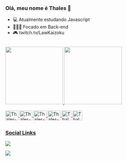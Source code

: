 ### Olá, meu nome é Thales 👋 

- 💻 Atualmente estudando Javascript
- 👨🏻‍💻 Focado em Back-end
- 🎮 twitch.tv/LawKaizoku

##
<div>
<a href="https://github.com/thalesbadon">  
<img height="180cm" src="https://github-readme-stats.vercel.app/api?username=ThalesAbdon&show_icons=true&theme=react"/>
<img height="180cm" src="https://github-readme-stats.vercel.app/api/top-langs/?username=ThalesAbdon&layout=compact&langs_count=16&theme=react"/>
</div>

<div style="display: inline_block"><br>
<img align="center" alt="Thales-Js" height="30" width="40" src="https://cdn.jsdelivr.net/gh/devicons/devicon/icons/java/java-original-wordmark.svg" />
<img align="center" alt="Thales-Js" height="30" width="40" src="https://cdn.jsdelivr.net/gh/devicons/devicon/icons/c/c-original.svg" /> 
<img align="center" alt="Thales-Js" height="30" width="40" src="https://cdn.jsdelivr.net/gh/devicons/devicon/icons/javascript/javascript-original.svg"> 
<img align="center" alt="Thales-Js" height="30" width="40" src="https://cdn.jsdelivr.net/gh/devicons/devicon/icons/python/python-original-wordmark.svg" />
<img align="center" alt="Thales-Js" height="30" src="https://cdn.jsdelivr.net/gh/devicons/devicon/icons/csharp/csharp-original.svg" />
<img align="center" alt="Thales-Js" height="30" src="https://cdn.jsdelivr.net/gh/devicons/devicon/icons/html5/html5-original.svg" />
</div>
  
##

### Social Links
<div>
<a href = "mailto:thales.sousufpi@gmail.com"> <img src= "https://img.shields.io/badge/Gmail-D14836?style=for-the-badge&logo=gmail&logoColor=white"></a>
  
<a href = "https://www.linkedin.com/in/thales-abdon/"> <img src= "https://img.shields.io/badge/LinkedIn-0077B5?style=for-the-badge&logo=linkedin&logoColor=white" target="_blank"></a>
  
</div>
